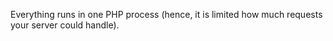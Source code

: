 Everything runs in one PHP process (hence, it is limited how much requests your server could handle).
